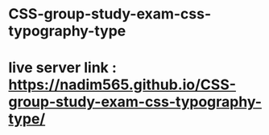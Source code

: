 # CSS-group-study-exam-css-typography-type
# live server link : https://nadim565.github.io/CSS-group-study-exam-css-typography-type/
